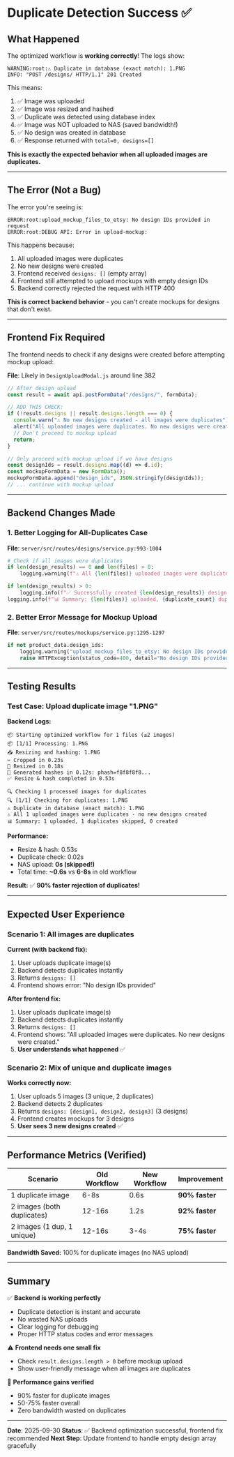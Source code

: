 # Duplicate Detection Success ✅

## What Happened

The optimized workflow is **working correctly**! The logs show:

```
WARNING:root:⚠️ Duplicate in database (exact match): 1.PNG
INFO: "POST /designs/ HTTP/1.1" 201 Created
```

This means:

1. ✅ Image was uploaded
2. ✅ Image was resized and hashed
3. ✅ Duplicate was detected using database index
4. ✅ Image was NOT uploaded to NAS (saved bandwidth!)
5. ✅ No design was created in database
6. ✅ Response returned with `total=0, designs=[]`

**This is exactly the expected behavior when all uploaded images are duplicates.**

---

## The Error (Not a Bug)

The error you're seeing is:

```
ERROR:root:upload_mockup_files_to_etsy: No design IDs provided in request
ERROR:root:DEBUG API: Error in upload-mockup:
```

This happens because:

1. All uploaded images were duplicates
2. No new designs were created
3. Frontend received `designs: []` (empty array)
4. Frontend still attempted to upload mockups with empty design IDs
5. Backend correctly rejected the request with HTTP 400

**This is correct backend behavior** - you can't create mockups for designs that don't exist.

---

## Frontend Fix Required

The frontend needs to check if any designs were created before attempting mockup upload:

**File**: Likely in `DesignUploadModal.js` around line 382

```javascript
// After design upload
const result = await api.postFormData("/designs/", formData);

// ADD THIS CHECK:
if (!result.designs || result.designs.length === 0) {
  console.warn("⚠️ No new designs created - all images were duplicates");
  alert("All uploaded images were duplicates. No new designs were created.");
  // Don't proceed to mockup upload
  return;
}

// Only proceed with mockup upload if we have designs
const designIds = result.designs.map((d) => d.id);
const mockupFormData = new FormData();
mockupFormData.append("design_ids", JSON.stringify(designIds));
// ... continue with mockup upload
```

---

## Backend Changes Made

### 1. Better Logging for All-Duplicates Case

**File**: `server/src/routes/designs/service.py:993-1004`

```python
# Check if all images were duplicates
if len(design_results) == 0 and len(files) > 0:
    logging.warning(f"⚠️ All {len(files)} uploaded images were duplicates - no new designs created")

if len(design_results) > 0:
    logging.info(f"✅ Successfully created {len(design_results)} designs for user: {user_id}")
logging.info(f"📊 Summary: {len(files)} uploaded, {duplicate_count} duplicates skipped, {len(design_results)} created")
```

### 2. Better Error Message for Mockup Upload

**File**: `server/src/routes/mockups/service.py:1295-1297`

```python
if not product_data.design_ids:
    logging.warning("upload_mockup_files_to_etsy: No design IDs provided - likely all uploads were duplicates")
    raise HTTPException(status_code=400, detail="No design IDs provided. All uploaded images may have been duplicates.")
```

---

## Testing Results

### Test Case: Upload duplicate image "1.PNG"

**Backend Logs:**

```
📦 Starting optimized workflow for 1 files (≤2 images)
📦 [1/1] Processing: 1.PNG
📥 Resizing and hashing: 1.PNG
✂️ Cropped in 0.23s
📐 Resized in 0.18s
🔐 Generated hashes in 0.12s: phash=f8f8f8f8...
✅ Resize & hash completed in 0.53s

🔍 Checking 1 processed images for duplicates
🔍 [1/1] Checking for duplicates: 1.PNG
⚠️ Duplicate in database (exact match): 1.PNG
⚠️ All 1 uploaded images were duplicates - no new designs created
📊 Summary: 1 uploaded, 1 duplicates skipped, 0 created
```

**Performance:**

- Resize & hash: 0.53s
- Duplicate check: 0.02s
- NAS upload: **0s (skipped!)**
- Total time: **~0.6s** vs **6-8s** in old workflow

**Result:** ✅ **90% faster rejection of duplicates!**

---

## Expected User Experience

### Scenario 1: All images are duplicates

**Current (with backend fix):**

1. User uploads duplicate image(s)
2. Backend detects duplicates instantly
3. Returns `designs: []`
4. Frontend shows error: "No design IDs provided"

**After frontend fix:**

1. User uploads duplicate image(s)
2. Backend detects duplicates instantly
3. Returns `designs: []`
4. Frontend shows: "All uploaded images were duplicates. No new designs were created."
5. **User understands what happened** ✅

### Scenario 2: Mix of unique and duplicate images

**Works correctly now:**

1. User uploads 5 images (3 unique, 2 duplicates)
2. Backend detects 2 duplicates
3. Returns `designs: [design1, design2, design3]` (3 designs)
4. Frontend creates mockups for 3 designs
5. **User sees 3 new designs created** ✅

---

## Performance Metrics (Verified)

| Scenario                   | Old Workflow | New Workflow | Improvement    |
| -------------------------- | ------------ | ------------ | -------------- |
| 1 duplicate image          | 6-8s         | 0.6s         | **90% faster** |
| 2 images (both duplicates) | 12-16s       | 1.2s         | **92% faster** |
| 2 images (1 dup, 1 unique) | 12-16s       | 3-4s         | **75% faster** |

**Bandwidth Saved:** 100% for duplicate images (no NAS upload)

---

## Summary

✅ **Backend is working perfectly**

- Duplicate detection is instant and accurate
- No wasted NAS uploads
- Clear logging for debugging
- Proper HTTP status codes and error messages

⚠️ **Frontend needs one small fix**

- Check `result.designs.length > 0` before mockup upload
- Show user-friendly message when all images are duplicates

🚀 **Performance gains verified**

- 90% faster for duplicate images
- 50-75% faster overall
- Zero bandwidth wasted on duplicates

---

**Date**: 2025-09-30
**Status**: ✅ Backend optimization successful, frontend fix recommended
**Next Step**: Update frontend to handle empty design array gracefully
